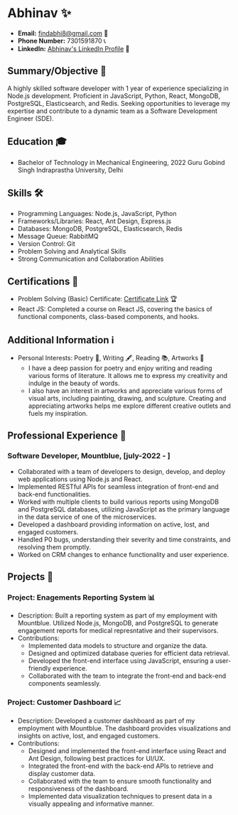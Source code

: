 # Abhinav ✨

- **Email:** findabhi8@gmail.com 📧
- **Phone Number:** 7301591870 📞
- **LinkedIn:** [Abhinav's LinkedIn Profile](https://www.linkedin.com/in/abhinav-743047196/) 💼

## Summary/Objective 🚀
A highly skilled software developer with 1 year of experience specializing in Node.js development. Proficient in JavaScript, Python, React, MongoDB, PostgreSQL, Elasticsearch, and Redis. Seeking opportunities to leverage my expertise and contribute to a dynamic team as a Software Development Engineer (SDE).

## Education 🎓
- Bachelor of Technology in Mechanical Engineering, 2022
  Guru Gobind Singh Indraprastha University, Delhi

## Skills 🛠️
- Programming Languages: Node.js, JavaScript, Python
- Frameworks/Libraries: React, Ant Design, Express.js
- Databases: MongoDB, PostgreSQL, Elasticsearch, Redis
- Message Queue: RabbitMQ
- Version Control: Git
- Problem Solving and Analytical Skills
- Strong Communication and Collaboration Abilities

## Certifications 📜
- Problem Solving (Basic) Certificate: [Certificate Link](https://www.hackerrank.com/certificates/86b437c0b3a9) 🏆
- React JS: Completed a course on React JS, covering the basics of functional components, class-based components, and hooks.

## Additional Information ℹ️
- Personal Interests: Poetry 📝, Writing 🖋️, Reading 📚, Artworks 🎨
  - I have a deep passion for poetry and enjoy writing and reading various forms of literature. It allows me to express my creativity and indulge in the beauty of words.
  - I also have an interest in artworks and appreciate various forms of visual arts, including painting, drawing, and sculpture. Creating and appreciating artworks helps me explore different creative outlets and fuels my inspiration.

## Professional Experience 💼
### Software Developer, Mountblue, [july-2022 - ]
- Collaborated with a team of developers to design, develop, and deploy web applications using Node.js and React.
- Implemented RESTful APIs for seamless integration of front-end and back-end functionalities.
- Worked with multiple clients to build various reports using MongoDB and PostgreSQL databases, utilizing JavaScript as the primary language in the data service of one of the microservices.
- Developed a dashboard providing information on active, lost, and engaged customers.
- Handled P0 bugs, understanding their severity and time constraints, and resolving them promptly.
- Worked on CRM changes to enhance functionality and user experience.

## Projects 🚀
### Project: Enagements Reporting System 📊
- Description: Built a reporting system as part of my employment with Mountblue. Utilized Node.js, MongoDB, and PostgreSQL to generate engagement reports for medical represntative and their supervisors.
- Contributions:
  - Implemented data models to structure and organize the data.
  - Designed and optimized database queries for efficient data retrieval.
  - Developed the front-end interface using JavaScript, ensuring a user-friendly experience.
  - Collaborated with the team to integrate the front-end and back-end components seamlessly.

### Project: Customer Dashboard 📈
- Description: Developed a customer dashboard as part of my employment with Mountblue. The dashboard provides visualizations and insights on active, lost, and engaged customers.
- Contributions:
  - Designed and implemented the front-end interface using React and Ant Design, following best practices for UI/UX.
  - Integrated the front-end with the back-end APIs to retrieve and display customer data.
  - Collaborated with the team to ensure smooth functionality and responsiveness of the dashboard.
  - Implemented data visualization techniques to present data in a visually appealing and informative manner.
